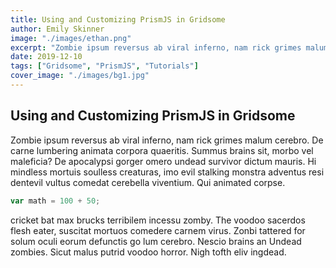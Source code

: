 ```yaml
---
title: Using and Customizing PrismJS in Gridsome
author: Emily Skinner
image: "./images/ethan.png"
excerpt: "Zombie ipsum reversus ab viral inferno, nam rick grimes malum cerebro. De carne lumbering animata corpora quaeritis."
date: 2019-12-10
tags: ["Gridsome", "PrismJS", "Tutorials"]
cover_image: "./images/bg1.jpg"
---
```


## Using and Customizing PrismJS in Gridsome

Zombie ipsum reversus ab viral inferno, nam rick grimes malum cerebro. De carne lumbering animata corpora quaeritis. Summus brains sit​​, morbo vel maleficia? De apocalypsi gorger omero undead survivor dictum mauris. Hi mindless mortuis soulless creaturas, imo evil stalking monstra adventus resi dentevil vultus comedat cerebella viventium. Qui animated corpse.

```js
var math = 100 + 50;
```

cricket bat max brucks terribilem incessu zomby. The voodoo sacerdos flesh eater, suscitat mortuos comedere carnem virus. Zonbi tattered for solum oculi eorum defunctis go lum cerebro. Nescio brains an Undead zombies. Sicut malus putrid voodoo horror. Nigh tofth eliv ingdead.
